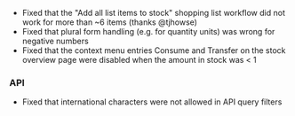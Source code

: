 - Fixed that the "Add all list items to stock" shopping list workflow did not work for more than ~6 items (thanks @tjhowse)
- Fixed that plural form handling (e.g. for quantity units) was wrong for negative numbers
- Fixed that the context menu entries Consume and Transfer on the stock overview page were disabled when the amount in stock was < 1

### API
- Fixed that international characters were not allowed in API query filters
